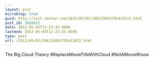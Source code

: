 ```yaml
---
layout: post
microblog: true
guid: http://twit.vmstan.com/2012/05/03/198115603792412672.html
post_id: 3036832
date: 2012-05-03T12:23:35-0600
lastmod: 2012-05-03T12:23:35-0600
type: post
url: /2012/05/03/198115603792412672.html
---
```

The Big Cloud Theory #ReplaceMovieTitleWithCloud #NotAMovieIKnow
